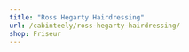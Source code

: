 ```yaml
---
title: "Ross Hegarty Hairdressing"
url: /cabinteely/ross-hegarty-hairdressing/
shop: Friseur
---
```

